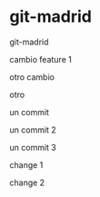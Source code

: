 # git-madrid
git-madrid

cambio feature 1

otro cambio

otro


un commit

un commit 2

un commit 3

change 1

change 2